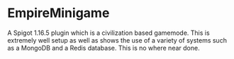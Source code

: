 # EmpireMinigame
A Spigot 1.16.5 plugin which is a civilization based gamemode. This is extremely well setup as well as shows the use of a variety of systems such as a MongoDB and a Redis database. This is no where near done. 
